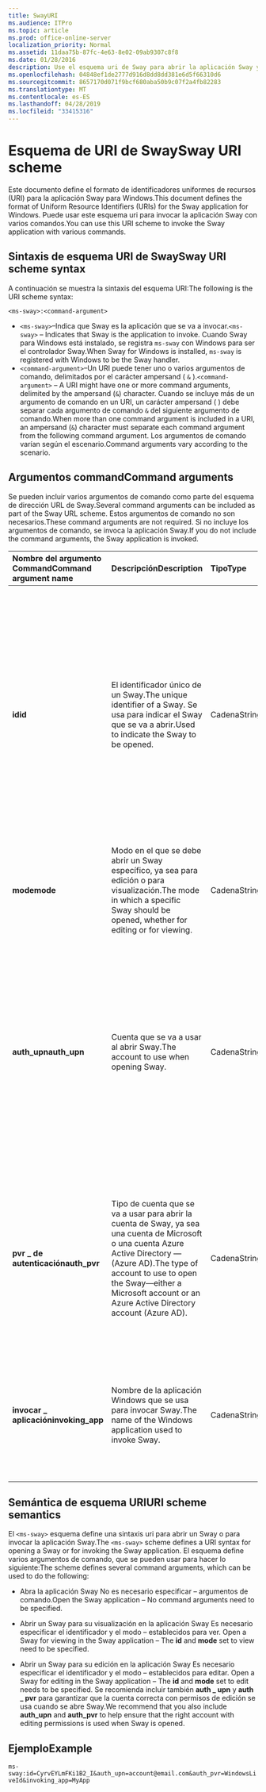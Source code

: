 ```yaml
---
title: SwayURI
ms.audience: ITPro
ms.topic: article
ms.prod: office-online-server
localization_priority: Normal
ms.assetid: 11daa75b-87fc-4e63-8e02-09ab9307c8f8
ms.date: 01/28/2016
description: Use el esquema uri de Sway para abrir la aplicación Sway y ver o editar un Sway.
ms.openlocfilehash: 04848ef1de2777d916d8dd8dd381e6d5f66310d6
ms.sourcegitcommit: 8657170d071f9bcf680aba50b9c07f2a4fb82283
ms.translationtype: MT
ms.contentlocale: es-ES
ms.lasthandoff: 04/28/2019
ms.locfileid: "33415316"
---
```

# <a name="sway-uri-scheme"></a><span data-ttu-id="8aa6a-103">Esquema de URI de Sway</span><span class="sxs-lookup"><span data-stu-id="8aa6a-103">Sway URI scheme</span></span>

<span data-ttu-id="8aa6a-104">Este documento define el formato de identificadores uniformes de recursos (URI) para la aplicación Sway para Windows.</span><span class="sxs-lookup"><span data-stu-id="8aa6a-104">This document defines the format of Uniform Resource Identifiers (URIs) for the Sway application for Windows.</span></span> <span data-ttu-id="8aa6a-105">Puede usar este esquema uri para invocar la aplicación Sway con varios comandos.</span><span class="sxs-lookup"><span data-stu-id="8aa6a-105">You can use this URI scheme to invoke the Sway application with various commands.</span></span>

## <a name="sway-uri-scheme-syntax"></a><span data-ttu-id="8aa6a-106">Sintaxis de esquema URI de Sway</span><span class="sxs-lookup"><span data-stu-id="8aa6a-106">Sway URI scheme syntax</span></span>

<span data-ttu-id="8aa6a-107">A continuación se muestra la sintaxis del esquema URI:</span><span class="sxs-lookup"><span data-stu-id="8aa6a-107">The following is the URI scheme syntax:</span></span>

`<ms-sway>:<command-argument>`

- <span data-ttu-id="8aa6a-108">`<ms-sway>`&ndash;Indica que Sway es la aplicación que se va a invocar.</span><span class="sxs-lookup"><span data-stu-id="8aa6a-108">`<ms-sway>` &ndash; Indicates that Sway is the application to invoke.</span></span> <span data-ttu-id="8aa6a-109">Cuando Sway para Windows está instalado, se registra `ms-sway` con Windows para ser el controlador Sway.</span><span class="sxs-lookup"><span data-stu-id="8aa6a-109">When Sway for Windows is installed, `ms-sway` is registered with Windows to be the Sway handler.</span></span>
- <span data-ttu-id="8aa6a-110">`<command-argument>`&ndash;Un URI puede tener uno o varios argumentos de comando, delimitados por el carácter ampersand ( `&` ).</span><span class="sxs-lookup"><span data-stu-id="8aa6a-110">`<command-argument>` &ndash; A URI might have one or more command arguments, delimited by the ampersand (`&`) character.</span></span> <span data-ttu-id="8aa6a-111">Cuando se incluye más de un argumento de comando en un URI, un carácter ampersand ( ) debe separar cada argumento de comando `&` del siguiente argumento de comando.</span><span class="sxs-lookup"><span data-stu-id="8aa6a-111">When more than one command argument is included in a URI, an ampersand (`&`) character must separate each command argument from the following command argument.</span></span> <span data-ttu-id="8aa6a-112">Los argumentos de comando varían según el escenario.</span><span class="sxs-lookup"><span data-stu-id="8aa6a-112">Command arguments vary according to the scenario.</span></span> 

## <a name="command-arguments"></a><span data-ttu-id="8aa6a-113">Argumentos command</span><span class="sxs-lookup"><span data-stu-id="8aa6a-113">Command arguments</span></span>

<span data-ttu-id="8aa6a-114">Se pueden incluir varios argumentos de comando como parte del esquema de dirección URL de Sway.</span><span class="sxs-lookup"><span data-stu-id="8aa6a-114">Several command arguments can be included as part of the Sway URL scheme.</span></span> <span data-ttu-id="8aa6a-115">Estos argumentos de comando no son necesarios.</span><span class="sxs-lookup"><span data-stu-id="8aa6a-115">These command arguments are not required.</span></span> <span data-ttu-id="8aa6a-116">Si no incluye los argumentos de comando, se invoca la aplicación Sway.</span><span class="sxs-lookup"><span data-stu-id="8aa6a-116">If you do not include the command arguments, the Sway application is invoked.</span></span>

|<span data-ttu-id="8aa6a-117">Nombre del argumento Command</span><span class="sxs-lookup"><span data-stu-id="8aa6a-117">Command argument name</span></span>|<span data-ttu-id="8aa6a-118">Descripción</span><span class="sxs-lookup"><span data-stu-id="8aa6a-118">Description</span></span>|<span data-ttu-id="8aa6a-119">Tipo</span><span class="sxs-lookup"><span data-stu-id="8aa6a-119">Type</span></span>|<span data-ttu-id="8aa6a-120">Valores posibles</span><span class="sxs-lookup"><span data-stu-id="8aa6a-120">Possible values</span></span>|<span data-ttu-id="8aa6a-121">¿Necesario?</span><span class="sxs-lookup"><span data-stu-id="8aa6a-121">Required?</span></span>|
|:-----|:-----|:-----|:-----|:-----|
|<span data-ttu-id="8aa6a-122">**id**</span><span class="sxs-lookup"><span data-stu-id="8aa6a-122">**id**</span></span>|<span data-ttu-id="8aa6a-123">El identificador único de un Sway.</span><span class="sxs-lookup"><span data-stu-id="8aa6a-123">The unique identifier of a Sway.</span></span> <span data-ttu-id="8aa6a-124">Se usa para indicar el Sway que se va a abrir.</span><span class="sxs-lookup"><span data-stu-id="8aa6a-124">Used to indicate the Sway to be opened.</span></span>|<span data-ttu-id="8aa6a-125">Cadena</span><span class="sxs-lookup"><span data-stu-id="8aa6a-125">String</span></span>|<span data-ttu-id="8aa6a-126">Un identificador único válido para un Sway.</span><span class="sxs-lookup"><span data-stu-id="8aa6a-126">A valid unique identifier for a Sway.</span></span> <span data-ttu-id="8aa6a-127">El identificador siempre forma parte de la dirección URL de un Sway.</span><span class="sxs-lookup"><span data-stu-id="8aa6a-127">The id is always part of the URL to a Sway.</span></span><br/><br/><span data-ttu-id="8aa6a-128">Por ejemplo, para el siguiente Sway `https://sway.com/dBheQgVZ1RQBfiQU` , el identificador es `dBheQgVZ1RQBfiQU` .</span><span class="sxs-lookup"><span data-stu-id="8aa6a-128">For example, for the following Sway `https://sway.com/dBheQgVZ1RQBfiQU`, the id is `dBheQgVZ1RQBfiQU`.</span></span><br/><br/><span data-ttu-id="8aa6a-129">Si la cuenta de usuario asociada a la aplicación Sway tiene permisos de edición, la aplicación abre Sway en modo de edición.</span><span class="sxs-lookup"><span data-stu-id="8aa6a-129">If the user account associated with the Sway application has edit permissions, the application opens the Sway in edit mode.</span></span> <span data-ttu-id="8aa6a-130">De lo contrario, la aplicación abre el Sway en modo de vista.</span><span class="sxs-lookup"><span data-stu-id="8aa6a-130">Otherwise, the application opens the Sway in view mode.</span></span>|<span data-ttu-id="8aa6a-131">No</span><span class="sxs-lookup"><span data-stu-id="8aa6a-131">No</span></span>|
|<span data-ttu-id="8aa6a-132">**mode**</span><span class="sxs-lookup"><span data-stu-id="8aa6a-132">**mode**</span></span>|<span data-ttu-id="8aa6a-133">Modo en el que se debe abrir un Sway específico, ya sea para edición o para visualización.</span><span class="sxs-lookup"><span data-stu-id="8aa6a-133">The mode in which a specific Sway should be opened, whether for editing or for viewing.</span></span>|<span data-ttu-id="8aa6a-134">Cadena</span><span class="sxs-lookup"><span data-stu-id="8aa6a-134">String</span></span>|<span data-ttu-id="8aa6a-135">edit</span><span class="sxs-lookup"><span data-stu-id="8aa6a-135">edit</span></span><br/><span data-ttu-id="8aa6a-136">vista</span><span class="sxs-lookup"><span data-stu-id="8aa6a-136">view</span></span><br/><br/><span data-ttu-id="8aa6a-137">**NOTA**: Si no se especifica ningún **identificador,** se omite este argumento de comando.</span><span class="sxs-lookup"><span data-stu-id="8aa6a-137">**NOTE**: If no **id** is specified, this command argument is ignored.</span></span>|<span data-ttu-id="8aa6a-138">No</span><span class="sxs-lookup"><span data-stu-id="8aa6a-138">No</span></span>|
|<span data-ttu-id="8aa6a-139">**auth_upn**</span><span class="sxs-lookup"><span data-stu-id="8aa6a-139">**auth_upn**</span></span>|<span data-ttu-id="8aa6a-140">Cuenta que se va a usar al abrir Sway.</span><span class="sxs-lookup"><span data-stu-id="8aa6a-140">The account to use when opening Sway.</span></span>|<span data-ttu-id="8aa6a-141">Cadena</span><span class="sxs-lookup"><span data-stu-id="8aa6a-141">String</span></span>|<span data-ttu-id="8aa6a-142">Una dirección de correo electrónico válida.</span><span class="sxs-lookup"><span data-stu-id="8aa6a-142">A valid email address.</span></span><br/><br/><span data-ttu-id="8aa6a-143">Si la dirección de correo electrónico especificada no está asociada a una cuenta de Sway, Sway pide al usuario que inicie sesión como el usuario especificado.</span><span class="sxs-lookup"><span data-stu-id="8aa6a-143">If the specified email address is not associated with a Sway account, Sway asks the user to sign in as the specified user.</span></span><br/><br/><span data-ttu-id="8aa6a-144">Si hay más de una cuenta asociada a la aplicación Sway y existe la dirección de correo electrónico especificada, la aplicación Sway cambia a usar esa cuenta cuando se invoca.</span><span class="sxs-lookup"><span data-stu-id="8aa6a-144">If more than one account is associated with the Sway application and the specified email address exists, the Sway application switches to using that account when invoked.</span></span>|<span data-ttu-id="8aa6a-145">No</span><span class="sxs-lookup"><span data-stu-id="8aa6a-145">No</span></span>|
|<span data-ttu-id="8aa6a-146">**pvr \_ de autenticación**</span><span class="sxs-lookup"><span data-stu-id="8aa6a-146">**auth\_pvr**</span></span>|<span data-ttu-id="8aa6a-147">Tipo de cuenta que se va a usar para abrir la cuenta de Sway, ya sea una cuenta de Microsoft o una cuenta Azure Active Directory &mdash; (Azure AD).</span><span class="sxs-lookup"><span data-stu-id="8aa6a-147">The type of account to use to open the Sway&mdash;either a Microsoft account or an Azure Active Directory account (Azure AD).</span></span>|<span data-ttu-id="8aa6a-148">Cadena</span><span class="sxs-lookup"><span data-stu-id="8aa6a-148">String</span></span>|<span data-ttu-id="8aa6a-149">WindowsLiveId: especifica que la **cuenta de \_ autenticación upn** es una cuenta de Microsoft.</span><span class="sxs-lookup"><span data-stu-id="8aa6a-149">WindowsLiveId – Specifies that the **auth\_upn** account is a Microsoft account.</span></span><br/><br/><span data-ttu-id="8aa6a-150">OrgId: especifica que la **cuenta de \_ autenticación upn** es una cuenta de Azure AD.</span><span class="sxs-lookup"><span data-stu-id="8aa6a-150">OrgId – Specifies that the **auth\_upn** account is an Azure AD account.</span></span><br/><br/><span data-ttu-id="8aa6a-151">Si no **se especifica \_ ningún upn** de autenticación, se omite este argumento de comando.</span><span class="sxs-lookup"><span data-stu-id="8aa6a-151">If no **auth\_upn** is specified, this command argument is ignored.</span></span>|<span data-ttu-id="8aa6a-152">No</span><span class="sxs-lookup"><span data-stu-id="8aa6a-152">No</span></span>|
|<span data-ttu-id="8aa6a-153">**invocar \_ aplicación**</span><span class="sxs-lookup"><span data-stu-id="8aa6a-153">**invoking\_app**</span></span>|<span data-ttu-id="8aa6a-154">Nombre de la aplicación Windows que se usa para invocar Sway.</span><span class="sxs-lookup"><span data-stu-id="8aa6a-154">The name of the Windows application used to invoke Sway.</span></span>|<span data-ttu-id="8aa6a-155">Cadena</span><span class="sxs-lookup"><span data-stu-id="8aa6a-155">String</span></span>|<span data-ttu-id="8aa6a-156">Nombre descriptivo de la aplicación Windows que se usa para invocar Sway a través del esquema de dirección URL de Sway.</span><span class="sxs-lookup"><span data-stu-id="8aa6a-156">The friendly name of the Windows application used to invoke Sway via the Sway URL scheme.</span></span><br/><br/><span data-ttu-id="8aa6a-157">El propósito de este argumento de comando es la telemetría y el seguimiento.</span><span class="sxs-lookup"><span data-stu-id="8aa6a-157">The purpose of this command argument is for telemetry and tracking.</span></span>|<span data-ttu-id="8aa6a-158">No</span><span class="sxs-lookup"><span data-stu-id="8aa6a-158">No</span></span>|

## <a name="uri-scheme-semantics"></a><span data-ttu-id="8aa6a-159">Semántica de esquema URI</span><span class="sxs-lookup"><span data-stu-id="8aa6a-159">URI scheme semantics</span></span>

<span data-ttu-id="8aa6a-160">El `<ms-sway>` esquema define una sintaxis uri para abrir un Sway o para invocar la aplicación Sway.</span><span class="sxs-lookup"><span data-stu-id="8aa6a-160">The `<ms-sway>` scheme defines a URI syntax for opening a Sway or for invoking the Sway application.</span></span> <span data-ttu-id="8aa6a-161">El esquema define varios argumentos de comando, que se pueden usar para hacer lo siguiente:</span><span class="sxs-lookup"><span data-stu-id="8aa6a-161">The scheme defines several command arguments, which can be used to do the following:</span></span> 

- <span data-ttu-id="8aa6a-162">Abra la aplicación Sway No es necesario especificar &ndash; argumentos de comando.</span><span class="sxs-lookup"><span data-stu-id="8aa6a-162">Open the Sway application &ndash; No command arguments need to be specified.</span></span> 

- <span data-ttu-id="8aa6a-163">Abrir un Sway para su visualización en la aplicación Sway Es necesario especificar el identificador y el modo &ndash; establecidos para  ver. </span><span class="sxs-lookup"><span data-stu-id="8aa6a-163">Open a Sway for viewing in the Sway application &ndash; The **id** and **mode** set to view need to be specified.</span></span> 

- <span data-ttu-id="8aa6a-164">Abrir un Sway para su edición en la aplicación Sway Es necesario especificar el identificador y el modo &ndash; establecidos para  editar. </span><span class="sxs-lookup"><span data-stu-id="8aa6a-164">Open a Sway for editing in the Sway application &ndash; The **id** and **mode** set to edit needs to be specified.</span></span> <span data-ttu-id="8aa6a-165">Se recomienda incluir también **auth \_ upn** y **auth \_ pvr** para garantizar que la cuenta correcta con permisos de edición se usa cuando se abre Sway.</span><span class="sxs-lookup"><span data-stu-id="8aa6a-165">We recommend that you also include **auth\_upn** and **auth\_pvr** to help ensure that the right account with editing permissions is used when Sway is opened.</span></span>  

## <a name="example"></a><span data-ttu-id="8aa6a-166">Ejemplo</span><span class="sxs-lookup"><span data-stu-id="8aa6a-166">Example</span></span>

`ms-sway:id=CyrvEYLmFKi1B2_I&auth_upn=account@email.com&auth_pvr=WindowsLiveId&invoking_app=MyApp` 


